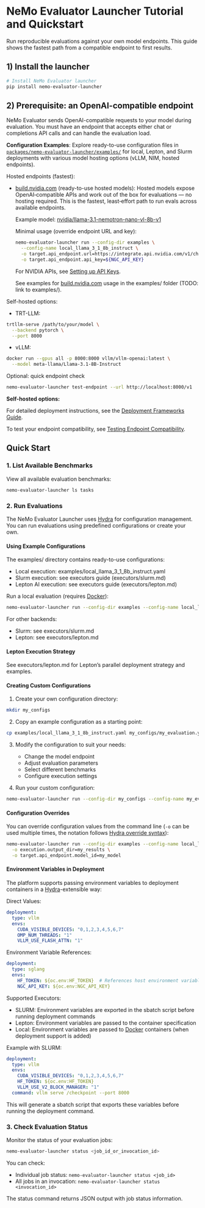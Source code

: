 # NeMo Evaluator Launcher Tutorial and Quickstart

Run reproducible evaluations against your own model endpoints. This guide shows the fastest path from a compatible endpoint to first results.

## 1) Install the launcher

```bash
# Install NeMo Evaluator launcher
pip install nemo-evaluator-launcher
```

## 2) Prerequisite: an OpenAI-compatible endpoint

NeMo Evaluator sends OpenAI-compatible requests to your model during evaluation. You must have an endpoint that accepts either chat or completions API calls and can handle the evaluation load.

**Configuration Examples**: Explore ready-to-use configuration files in [`packages/nemo-evaluator-launcher/examples/`](./packages/nemo-evaluator-launcher/examples/) for local, Lepton, and Slurm deployments with various model hosting options (vLLM, NIM, hosted endpoints).

Hosted endpoints (fastest):

- [build.nvidia.com](https://build.nvidia.com) (ready-to-use hosted models):
  Hosted models expose OpenAI‑compatible APIs and work out of the box for evaluations — no hosting required. This is the fastest, least‑effort path to run evals across available endpoints.

  Example model: [nvidia/llama-3.1-nemotron-nano-vl-8b-v1](https://build.nvidia.com/nvidia/llama-3.1-nemotron-nano-vl-8b-v1)

  Minimal usage (override endpoint URL and key):
  ```bash
  nemo-evaluator-launcher run --config-dir examples \
    --config-name local_llama_3_1_8b_instruct \
    -o target.api_endpoint.url=https://integrate.api.nvidia.com/v1/chat/completions \
    -o target.api_endpoint.api_key=${NGC_API_KEY}
  ```

  For NVIDIA APIs, see [Setting up API Keys](https://docs.omniverse.nvidia.com/guide-sdg/latest/setup.html#preview-and-set-up-an-api-key).

  See examples for [build.nvidia.com](https://build.nvidia.com/) usage in the examples/ folder (TODO: link to examples/).

Self-hosted options:

- TRT-LLM:
```bash
trtllm-serve /path/to/your/model \
  --backend pytorch \
  --port 8000
```

- vLLM:
```bash
docker run --gpus all -p 8000:8000 vllm/vllm-openai:latest \
  --model meta-llama/Llama-3.1-8B-Instruct
```

Optional: quick endpoint check
```bash
nemo-evaluator-launcher test-endpoint --url http://localhost:8000/v1
```
  **Self-hosted options:**

  For detailed deployment instructions, see the [Deployment Frameworks Guide](tutorials/deployments/deployment-frameworks-guide.md).

  To test your endpoint compatibility, see [Testing Endpoint Compatibility](tutorials/deployments/testing-endpoint-oai-compatibility.md).

## Quick Start

### 1. List Available Benchmarks

View all available evaluation benchmarks:

```bash
nemo-evaluator-launcher ls tasks
```

### 2. Run Evaluations

The NeMo Evaluator Launcher uses [Hydra](https://hydra.cc/docs/intro/) for configuration management. You can run evaluations using predefined configurations or create your own.

#### Using Example Configurations

The examples/ directory contains ready-to-use configurations:

- Local execution: examples/local_llama_3_1_8b_instruct.yaml
- Slurm execution: see executors guide (executors/slurm.md)
- Lepton AI execution: see executors guide (executors/lepton.md)

Run a local evaluation (requires [Docker](https://www.docker.com/)):
```bash
nemo-evaluator-launcher run --config-dir examples --config-name local_llama_3_1_8b_instruct --override execution.output_dir=<YOUR_OUTPUT_LOCAL_DIR>
```

For other backends:
- Slurm: see executors/slurm.md
- Lepton: see executors/lepton.md

#### Lepton Execution Strategy
See executors/lepton.md for Lepton’s parallel deployment strategy and examples.


#### Creating Custom Configurations

1. Create your own configuration directory:
```bash
mkdir my_configs
```

2. Copy an example configuration as a starting point:
```bash
cp examples/local_llama_3_1_8b_instruct.yaml my_configs/my_evaluation.yaml
```

3. Modify the configuration to suit your needs:
   - Change the model endpoint
   - Adjust evaluation parameters
   - Select different benchmarks
   - Configure execution settings

4. Run your custom configuration:
```bash
nemo-evaluator-launcher run --config-dir my_configs --config-name my_evaluation
```

#### Configuration Overrides

You can override configuration values from the command line (`-o` can be used multiple times, the notation follows [Hydra override syntax](https://hydra.cc/docs/advanced/override_grammar/basic/)):

```bash
nemo-evaluator-launcher run --config-dir examples --config-name local_llama_3_1_8b_instruct \
  -o execution.output_dir=my_results \
  -o target.api_endpoint.model_id=my_model
```

#### Environment Variables in Deployment

The platform supports passing environment variables to deployment containers in a [Hydra](https://hydra.cc/docs/intro/)-extensible way:

Direct Values:
```yaml
deployment:
  type: vllm
  envs:
    CUDA_VISIBLE_DEVICES: "0,1,2,3,4,5,6,7"
    OMP_NUM_THREADS: "1"
    VLLM_USE_FLASH_ATTN: "1"
```

Environment Variable References:
```yaml
deployment:
  type: sglang
  envs:
    HF_TOKEN: ${oc.env:HF_TOKEN}  # References host environment variable
    NGC_API_KEY: ${oc.env:NGC_API_KEY}
```

Supported Executors:
- SLURM: Environment variables are exported in the sbatch script before running deployment commands
- Lepton: Environment variables are passed to the container specification
- Local: Environment variables are passed to [Docker](https://www.docker.com/) containers (when deployment support is added)

Example with SLURM:
```yaml
deployment:
  type: vllm
  envs:
    CUDA_VISIBLE_DEVICES: "0,1,2,3,4,5,6,7"
    HF_TOKEN: ${oc.env:HF_TOKEN}
    VLLM_USE_V2_BLOCK_MANAGER: "1"
  command: vllm serve /checkpoint --port 8000
```

This will generate a sbatch script that exports these variables before running the deployment command.

### 3. Check Evaluation Status

Monitor the status of your evaluation jobs:

```bash
nemo-evaluator-launcher status <job_id_or_invocation_id>
```

You can check:
- Individual job status: `nemo-evaluator-launcher status <job_id>`
- All jobs in an invocation: `nemo-evaluator-launcher status <invocation_id>`

The status command returns JSON output with job status information.
